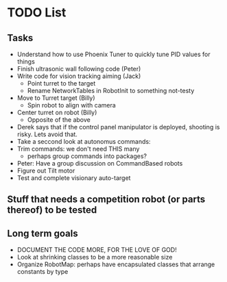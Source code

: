 # TODO List

## Tasks

* Understand how to use Phoenix Tuner to quickly tune PID values for things
* Finish ultrasonic wall following code (Peter)
* Write code for vision tracking aiming (Jack)
  * Point turret to the target
  * Rename NetworkTables in RobotInit to something not-testy
* Move to Turret target (Billy)
  * Spin robot to align with camera
* Center turret on robot (Billy)
  * Opposite of the above
* Derek says that if the control panel manipulator is deployed, shooting is risky.  Lets avoid that.
* Take a seccond look at autonomus commands: 
* Trim commands: we don't need THIS many
  * perhaps group commands into packages?
* Peter: Have a group discussion on CommandBased robots
* Figure out Tilt motor
* Test and complete visionary auto-target

## Stuff that needs a competition robot (or parts thereof) to be tested

## Long term goals

* DOCUMENT THE CODE MORE, FOR THE LOVE OF GOD!
* Look at shrinking classes to be a more reasonable size
* Organize RobotMap: perhaps have encapsulated classes that arrange constants by type
